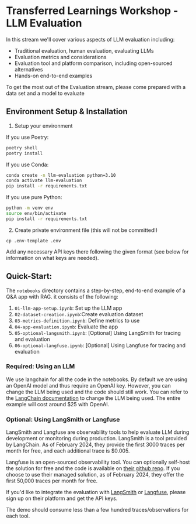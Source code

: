 # Transferred Learnings Workshop - LLM Evaluation

In this stream we'll cover various aspects of LLM evaluation including:

* Traditional evaluation, human evaluation, evaluating LLMs
* Evaluation metrics and considerations
* Evaluation tool and platform comparison, including open-sourced alternatives
* Hands-on end-to-end examples

To get the most out of the Evaluation stream, please come prepared with a data set and a model to evaluate

## Environment Setup & Installation

1. Setup your environment

If you use Poetry:

```bash
poetry shell
poetry install
```

If you use Conda:

```bash
conda create -n llm-evaluation python=3.10
conda activate llm-evaluation
pip install -r requirements.txt
```

If you use pure Python:

```bash
python -m venv env
source env/bin/activate
pip install -r requirements.txt
```

2. Create private environment file (this will not be committed!)
```
cp .env-template .env
```

Add any necessary API keys there following the given format (see below for information on what keys are needed).

## Quick-Start:

The `notebooks` directory contains a step-by-step, end-to-end example of a Q&A app with RAG. it consists of the following:

1. `01-llm-app-setup.ipynb`: Set up the LLM app
2. `02-dataset-creation.ipynb`:Create evaluation dataset
3. `03-metrics-definition.ipynb`: Define metrics to use
4. `04-app-evaluation.ipynb`: Evaluate the app
5. `05-optional-langsmith.ipynb`: [Optional] Using LangSmith for tracing and evaluation
6. `06-optional-langfuse.ipynb`: [Optional] Using Langfuse for tracing and evaluation

### Required: Using an LLM
We use langchain for all the code in the notebooks. By default we are using an OpenAI model and thus require an OpenAI key. However, you can change the LLM being used and the code should still work. You can refer to the [LangChain documentation](https://python.langchain.com/docs/integrations/llms/) to change the LLM being used. The entire example will cost around $25 with OpenAI.

### Optional: Using LangSmith or Langfuse
LangSmith and Langfuse are observability tools to help evaluate LLM during development or monitoring during production. LangSmith is a tool provided by LangChain. As of February 2024, they provide the first 3000 traces per month for free, and each additional trace is $0.005.

Langfuse is an open-sourced observability tool. You can optionally self-host the solution for free and the code is available on [their github repo](https://github.com/langfuse/langfuse). If you choose to use their managed solution, as of February 2024, they offer the first 50,000 traces per month for free.

If you'd like to integrate the evaluation with [LangSmith](https://smith.langchain.com/) or [Langfuse](https://langfuse.com/), please sign up on their platform and get the API keys.

The demo should consume less than a few hundred traces/observations for each tool. 